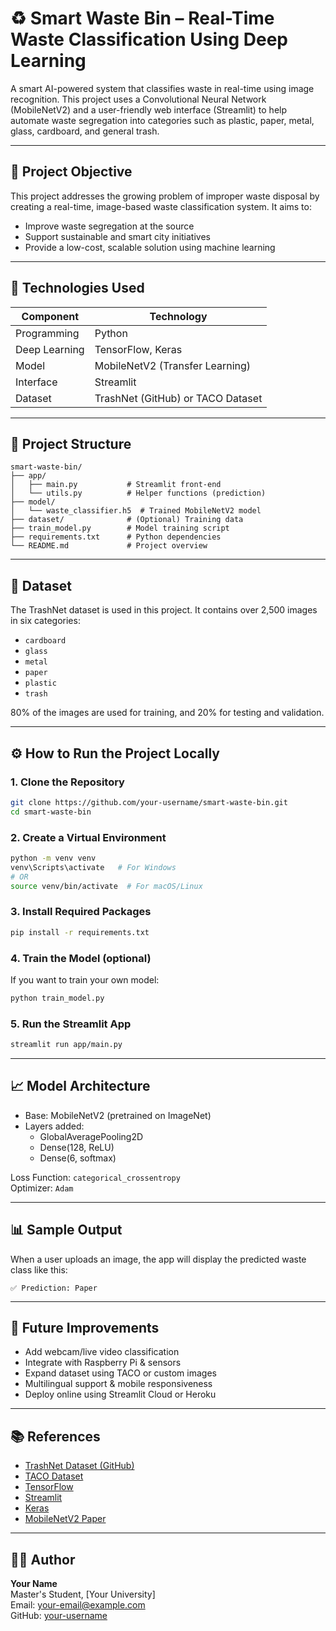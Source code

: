 
# ♻️ Smart Waste Bin – Real-Time Waste Classification Using Deep Learning

A smart AI-powered system that classifies waste in real-time using image recognition. This project uses a Convolutional Neural Network (MobileNetV2) and a user-friendly web interface (Streamlit) to help automate waste segregation into categories such as plastic, paper, metal, glass, cardboard, and general trash.

---

## 📌 Project Objective

This project addresses the growing problem of improper waste disposal by creating a real-time, image-based waste classification system. It aims to:
- Improve waste segregation at the source
- Support sustainable and smart city initiatives
- Provide a low-cost, scalable solution using machine learning

---

## 🧠 Technologies Used

| Component     | Technology         |
|---------------|--------------------|
| Programming   | Python             |
| Deep Learning | TensorFlow, Keras  |
| Model         | MobileNetV2 (Transfer Learning) |
| Interface     | Streamlit          |
| Dataset       | TrashNet (GitHub) or TACO Dataset |

---

## 📂 Project Structure

```
smart-waste-bin/
├── app/
│   ├── main.py           # Streamlit front-end
│   └── utils.py          # Helper functions (prediction)
├── model/
│   └── waste_classifier.h5  # Trained MobileNetV2 model
├── dataset/              # (Optional) Training data
├── train_model.py        # Model training script
├── requirements.txt      # Python dependencies
└── README.md             # Project overview
```

---

## 🧪 Dataset

The TrashNet dataset is used in this project. It contains over 2,500 images in six categories:
- `cardboard`
- `glass`
- `metal`
- `paper`
- `plastic`
- `trash`

80% of the images are used for training, and 20% for testing and validation.

---

## ⚙️ How to Run the Project Locally

### 1. Clone the Repository
```bash
git clone https://github.com/your-username/smart-waste-bin.git
cd smart-waste-bin
```

### 2. Create a Virtual Environment
```bash
python -m venv venv
venv\Scripts\activate   # For Windows
# OR
source venv/bin/activate  # For macOS/Linux
```

### 3. Install Required Packages
```bash
pip install -r requirements.txt
```

### 4. Train the Model (optional)
If you want to train your own model:
```bash
python train_model.py
```

### 5. Run the Streamlit App
```bash
streamlit run app/main.py
```

---

## 📈 Model Architecture

- Base: MobileNetV2 (pretrained on ImageNet)
- Layers added:
  - GlobalAveragePooling2D
  - Dense(128, ReLU)
  - Dense(6, softmax)

Loss Function: `categorical_crossentropy`  
Optimizer: `Adam`

---

## 📊 Sample Output

When a user uploads an image, the app will display the predicted waste class like this:

```
✅ Prediction: Paper
```

---

## 📌 Future Improvements

- Add webcam/live video classification
- Integrate with Raspberry Pi & sensors
- Expand dataset using TACO or custom images
- Multilingual support & mobile responsiveness
- Deploy online using Streamlit Cloud or Heroku

---

## 📚 References

- [TrashNet Dataset (GitHub)](https://github.com/garythung/trashnet)
- [TACO Dataset](https://tacodataset.org/)
- [TensorFlow](https://www.tensorflow.org/)
- [Streamlit](https://streamlit.io/)
- [Keras](https://keras.io/)
- [MobileNetV2 Paper](https://arxiv.org/abs/1801.04381)

---

## 👩‍💻 Author

**Your Name**  
Master's Student, [Your University]  
Email: your-email@example.com  
GitHub: [your-username](https://github.com/your-username)
